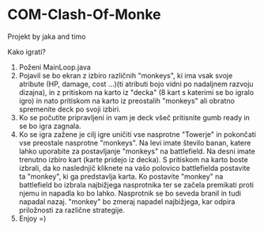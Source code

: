 # COM-Clash-Of-Monke
Projekt by jaka and timo

Kako igrati? 

1. Poženi MainLoop.java
2. Pojavil se bo ekran z izbiro različnih "monkeys", ki ima vsak svoje atribute (HP, damage, cost ...)(ti atributi bojo vidni po nadaljnem razvoju dizajna), in z pritiskom na karto iz "decka" (8 kart s katerimi se bo igralo igro) in nato pritiskom na karto iz preostalih "monkeys" ali obratno spremenite deck po svoji izbiri. 
3. Ko se počutite pripravljeni in vam je deck všeč pritisnite gumb ready in se bo igra zagnala.
4. Ko se igra zažene je cilj igre uničiti vse nasprotne "Towerje" in pokončati vse preostale nasprotne "monkeys". Na levi imate število banan, katere lahko uporabite za postavljanje "monkeys" na battlefield. Na desni imate trenutno izbiro kart (karte pridejo iz decka). S pritiskom na karto boste izbrali, da ko naslednjič kliknete na vašo polovico battlefielda postavite ta "monkey", ki ga predstavlja karta. Ko postavite "monkey" na battlefield bo izbrala najbižjega nasprotnika ter se začela premikati proti njemu in napadla ko bo lahko. Nasprotnik se bo seveda branil in tudi napadal nazaj. "monkey" bo zmeraj napadel najbižjega, kar odpira priložnosti za različne strategije.
5. Enjoy =)
